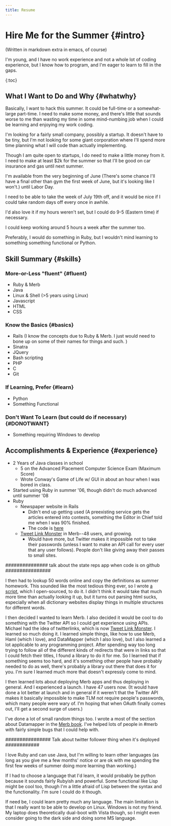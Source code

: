 ```yaml
---
title: Resume
---
```


Hire Me for the Summer         {#intro}
======================

(Written in markdown extra in emacs, of course)

I'm young, and I have no work experience and not a whole lot of coding experience, but I know how to program, and I'm eager to learn to fill in the gaps.

{:toc}

What I Want to Do and Why       {#whatwhy}
-------------------------

Basically, I want to hack this summer. It could be full-time or a somewhat-large part-time. I need to make some money, and there's little that sounds worse to me than wasting my time in some mind-numbing job when I could be learning and enjoying my work coding. 

I'm looking for a fairly small company, possibly a startup. It doesn't have to be tiny, but I'm not looking for some giant corporation where I'll spend more time planning what I will code than actually implementing. 

Though I am quite open to startups, I do need to make a little money from it. I need to make at least $2k for the summer so that I'll be good on car insurance and gas until next summer. 

I'm available from the very beginning of June (There's some chance I'll have a final other than gym the first week of June, but it's looking like I won't.) until Labor Day. 

I need to be able to take the week of July 19th off, and it would be nice if I could take random days off every once in awhile. 

I'd also love it if my hours weren't set, but I could do 9-5 (Eastern time) if necessary. 

I could keep working around 5 hours a week after the summer too. 

Preferably, I would do something in Ruby, but I wouldn't mind learning to something something functional or Python. 

Skill Summary  {#skills}
-------------

### More-or-Less "fluent" {#fluent}

* Ruby & Merb
* Java
* Linux & Shell (>5 years using Linux)
* Javascript
* HTML
* CSS

### Know the Basics {#basics}

* Rails (I know the concepts due to Ruby & Merb. I just would need to bone up on some of their names for things and such. )
* Sinatra
* JQuery
* Bash scripting
* PHP
* C
* Git

### If Learning, Prefer {#learn}

* Python
* Something Functional

### Don't Want To Learn (but could do if necessary) {#DONOTWANT}

* Something requiring Windows to develop


Accomplishments & Experience {#experience}
----------------------------

* 2 Years of Java classes in school
  * 5 on the Advanced Placement Computer Science Exam (Maximum Score)
  * Wrote Conway's Game of Life w/ GUI in about an hour when I was bored in class. 
* Started using Ruby in summer '06, though didn't do much advanced until summer '08
* Ruby
  * Newspaper website in Rails 
    * Didn't end up getting used (A preexisting service gets the articles entered into contests, something the Editor in Chief told me when I was 90% finished. 
    * The code is [here](https://github.com/jackowayed/bluestreak/tree)
  * [Tweet Link Monster](http://tweetlinkmonster.com/) in Merb--48 users, and growing. 
    * Would have more, but Twitter makes it impossible not to take their passwords (unless I want to make an API call for every user that any user follows). People don't like giving away their passes to small sites. 
  

############### talk about the state reps app when code is on github ################

I then had to lookup 50 words online and copy the definitions as summer homework. This sounded like the most tedious thing ever, so I wrote [a script](https://github.com/jackowayed/lookup/tree), which I open-sourced, to do it. I didn't think it would take that much more time than actually looking it up, but it turns out parsing html sucks, especially when all dictionary websites display things in multiple structures for different words. 

I then decided I wanted to learn Merb. I also decided it would be cool to do something with the Twitter API so I could get experience using APIs. Michael had the idea of twitterlinks, which is now [Tweet Link Monster](http://tweetlinkmonster.com/). I learned so much doing it. I learned simple things, like how to use Merb, Haml (which I love), and DataMapper (which I also love), but I also learned a lot applicable to any programming project. After spending way too long trying to follow all of the different kinds of redirects that were in links so that I could fetch their titles, I found a library to do it for me. So I learned that if something seems too hard, and it's something other people have probably needed to do as well, there's probably a library out there that does it for you. I'm sure I learned much more that doesn't expressly come to mind. 

I then learned lots about deploying Merb apps and thus deploying in general. And I experienced a launch. I have 47 users now. (It would have done a lot better at launch and in general if it weren't that the Twitter API makes it basically impossible to make TLM not require people's passwords, which many people were wary of. I'm hoping that when OAuth finally comes out, I'll get a second surge of users.)

I've done a lot of small random things too. I wrote a most of the section about Datamapper in the [Merb book](https://github.com/jackowayed/lookup/tree). I've helped lots of people in #merb with fairly simple bugs that I could help with. 

################ Talk about twitter follower thing when it's deployed ############

I love Ruby and can use Java, but I'm willing to learn other languages (as long as you give me a few months' notice or are ok with me spending the first few weeks of summer doing more learning than working.) 

If I had to choose a language that I'd learn, it would probably be python because it sounds fairly Rubyish and powerful. Some functional like Lisp might be cool too, though I'm a little afraid of Lisp between the syntax and the functionality. I'm sure I could do it though. 

If need be, I could learn pretty much any language. The main limitation is that I really want to be able to develop on Linux. Windows is not my friend. My laptop does theoretically dual-boot with Vista though, so I might even consider going to the dark side and doing some MS language. 


